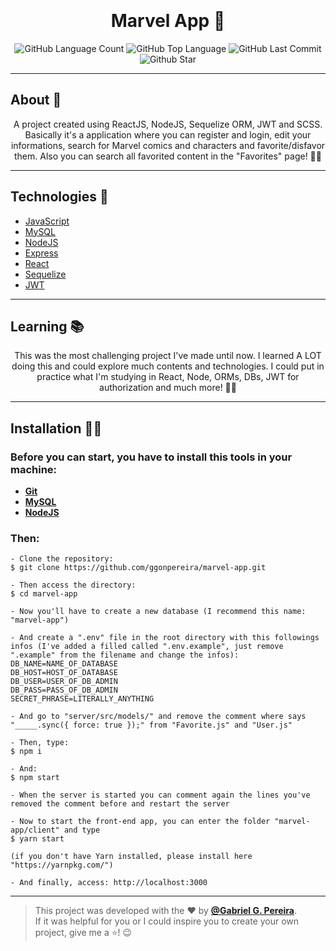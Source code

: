 <h1 align="center" style="padding-top: 20px">Marvel App 🤗</h1>

<p align="center">
  <img alt="GitHub Language Count" src="https://img.shields.io/github/languages/count/ggonpereira/marvel-app" />
  <img alt="GitHub Top Language" src="https://img.shields.io/github/languages/top/ggonpereira/marvel-app" />
  <img alt="GitHub Last Commit" src="https://img.shields.io/github/last-commit/ggonpereira/marvel-app" />
  <img alt="Github Star" src="https://img.shields.io/github/stars/ggonpereira/marvel-app?style=social" />
</p>

---

<h2>About 📝</h2>

<p align="center">A project created using ReactJS, NodeJS, Sequelize ORM, JWT and SCSS. Basically it's a application where you can register and login, edit your informations, search for Marvel comics and characters and favorite/disfavor them. Also you can search all favorited content in the "Favorites" page! 👊🏼</p>

---

<h2>Technologies 🚀</h2>

- [JavaScript](https://www.javascript.com/)
- [MySQL](https://www.mysql.com/)
- [NodeJS](https://nodejs.org/en//)
- [Express](https://expressjs.com/pt-br/)
- [React](https://pt-br.reactjs.org/)
- [Sequelize](https://sequelize.org/)
- [JWT](https://jwt.io/)

---

<h2>Learning 📚</h2>

<p align="center">This was the most challenging project I've made until now. I learned A LOT doing this and could explore much contents and technologies. I could put in practice what I'm studying in React, Node, ORMs, DBs, JWT for authorization and much more! 🙌🏼</p>

---

<h2>Installation 👨‍💻</h2>

### Before you can start, you have to install this tools in your machine:

- <b>[Git](https://git-scm.com)</b>
- <b>[MySQL](https://www.mysql.com)</b>
- <b>[NodeJS](https://nodejs.org/)</b>

### Then:

```
- Clone the repository:
$ git clone https://github.com/ggonpereira/marvel-app.git

- Then access the directory:
$ cd marvel-app

- Now you'll have to create a new database (I recommend this name: "marvel-app")

- And create a ".env" file in the root directory with this followings infos (I've added a filled called ".env.example", just remove ".example" from the filename and change the infos):
DB_NAME=NAME_OF_DATABASE
DB_HOST=HOST_OF_DATABASE
DB_USER=USER_OF_DB_ADMIN
DB_PASS=PASS_OF_DB_ADMIN
SECRET_PHRASE=LITERALLY_ANYTHING

- And go to "server/src/models/" and remove the comment where says "_____.sync({ force: true });" from "Favorite.js" and "User.js"

- Then, type:
$ npm i

- And:
$ npm start

- When the server is started you can comment again the lines you've removed the comment before and restart the server

- Now to start the front-end app, you can enter the folder "marvel-app/client" and type
$ yarn start

(if you don't have Yarn installed, please install here "https://yarnpkg.com/")

- And finally, access: http://localhost:3000
```

---

> This project was developed with the ❤️ by **[@Gabriel G. Pereira](https://www.linkedin.com/in/gabriel-gonçalves-pereira/)**.<br>
> If it was helpful for you or I could inspire you to create your own project, give me a ⭐! 😉
